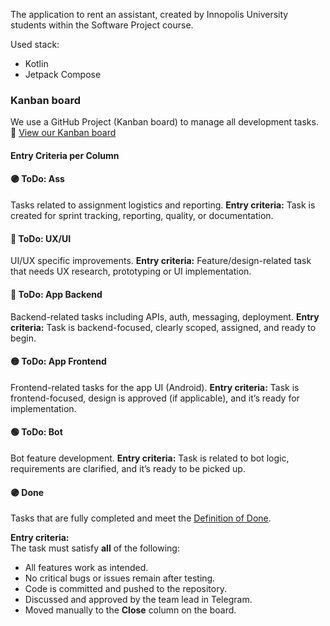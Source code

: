 The application to rent an assistant, created by Innopolis University students within the Software Project course.

Used stack:
- Kotlin
- Jetpack Compose


### Kanban board
We use a GitHub Project (Kanban board) to manage all development tasks.  
🔗 [View our Kanban board](https://github.com/orgs/bestSWPteam/projects/2)

#### Entry Criteria per Column
#### 🟣 ToDo: Ass
Tasks related to assignment logistics and reporting.
**Entry criteria:** Task is created for sprint tracking, reporting, quality, or documentation.

#### 🔴 ToDo: UX/UI
UI/UX specific improvements.
**Entry criteria:** Feature/design-related task that needs UX research, prototyping or UI implementation.

#### 🔵 ToDo: App Backend
Backend-related tasks including APIs, auth, messaging, deployment.
**Entry criteria:** Task is backend-focused, clearly scoped, assigned, and ready to begin.

#### 🟡 ToDo: App Frontend
Frontend-related tasks for the app UI (Android).
**Entry criteria:** Task is frontend-focused, design is approved (if applicable), and it’s ready for implementation.

#### 🟢 ToDo: Bot
Bot feature development.
**Entry criteria:** Task is related to bot logic, requirements are clarified, and it’s ready to be picked up.

#### 🟣 Done 
Tasks that are fully completed and meet the [Definition of Done](https://github.com/your-org/your-repo/blob/main/CONTRIBUTING.md).

**Entry criteria:**  
The task must satisfy **all** of the following:
- All features work as intended.  
- No critical bugs or issues remain after testing.  
- Code is committed and pushed to the repository.  
- Discussed and approved by the team lead in Telegram.  
- Moved manually to the **Close** column on the board.
